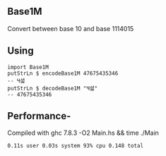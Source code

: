 ## Base1M

Convert between base 10 and base 1114015

## Using
    import Base1M
    putStrLn $ encodeBase1M 47675435346 
    -- Ɥ셟
    putStrLn $ decodeBase1M "Ɥ셟"
    -- 47675435346 

## Performance-
Compiled with ghc 7.8.3 -O2 Main.hs && time ./Main
    
    0.11s user 0.03s system 93% cpu 0.148 total
